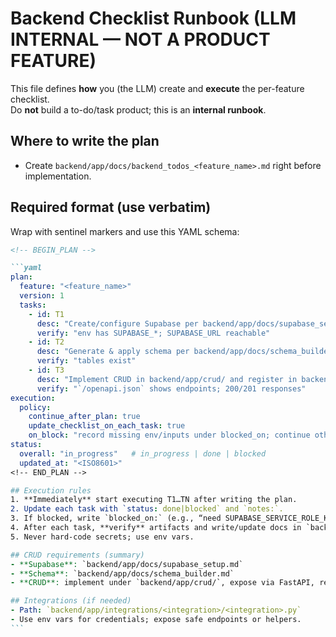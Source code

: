 # Backend Checklist Runbook (LLM INTERNAL — NOT A PRODUCT FEATURE)

This file defines **how** you (the LLM) create and **execute** the per-feature checklist.  
Do **not** build a to-do/task product; this is an **internal runbook**.

## Where to write the plan

-   Create `backend/app/docs/backend_todos_<feature_name>.md` right before implementation.

## Required format (use verbatim)

Wrap with sentinel markers and use this YAML schema:

````markdown
<!-- BEGIN_PLAN -->

```yaml
plan:
  feature: "<feature_name>"
  version: 1
  tasks:
    - id: T1
      desc: "Create/configure Supabase per backend/app/docs/supabase_setup.md"
      verify: "env has SUPABASE_*; SUPABASE_URL reachable"
    - id: T2
      desc: "Generate & apply schema per backend/app/docs/schema_builder.md"
      verify: "tables exist"
    - id: T3
      desc: "Implement CRUD in backend/app/crud/ and register in backend/app/main.py"
      verify: "`/openapi.json` shows endpoints; 200/201 responses"
execution:
  policy:
    continue_after_plan: true
    update_checklist_on_each_task: true
    on_block: "record missing env/inputs under blocked_on; continue others"
status:
  overall: "in_progress"   # in_progress | done | blocked
  updated_at: "<ISO8601>"
<!-- END_PLAN -->

## Execution rules
1. **Immediately** start executing T1…TN after writing the plan.
2. Update each task with `status: done|blocked` and `notes:`.
3. If blocked, write `blocked_on:` (e.g., “need SUPABASE_SERVICE_ROLE_KEY”) and proceed to other tasks.
4. After each task, **verify** artifacts and write/update docs in `backend/app/docs/`.
5. Never hard-code secrets; use env vars.

## CRUD requirements (summary)
- **Supabase**: `backend/app/docs/supabase_setup.md`
- **Schema**: `backend/app/docs/schema_builder.md`
- **CRUD**: implement under `backend/app/crud/`, expose via FastAPI, register in `backend/app/main.py`.

## Integrations (if needed)
- Path: `backend/app/integrations/<integration>/<integration>.py`
- Use env vars for credentials; expose safe endpoints or helpers.
```
````

